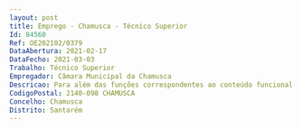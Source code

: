 ```yaml
--- 
layout: post
title: Emprego - Chamusca - Técnico Superior
Id: 84560
Ref: OE202102/0379
DataAbertura: 2021-02-17
DataFecho: 2021-03-03
Trabalho: Técnico Superior
Empregador: Câmara Municipal da Chamusca
Descricao: Para além das funções correspondentes ao conteúdo funcional de Técnico Superior, conforme descrição no anexo à Lei n.º 35 2014, de 20 06, compete lhe ainda desempenhar as seguintes funções    Proceder à preparação, lançamento e tramitação administrativa e digital dos procedimentos prévios à contratação pública, com especial incidência em empreitadas   Registo e lançamento de documentos na plataforma eletrónica de Contratação Pública utilizada pelo Município   Apoio à gestão e acompanhamento dos contratos de empreitada   Submeter, e por vezes, elaborar, candidaturas a fundos comunitários e outros financiamentos   Acompanhar a execução financeira das obras.
CodigoPostal: 2140-098 CHAMUSCA
Concelho: Chamusca
Distrito: Santarém
--- 
```

